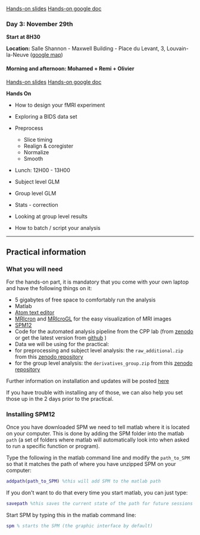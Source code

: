 [Hands-on slides](https://docs.google.com/presentation/d/1R9nks5vpHQduNcjewRaLr1KDpNLBg-8fN1-PfdhGpXM/edit?usp=sharing)
[Hands-on google doc](https://docs.google.com/document/d/1HKXR65TYYjriV29-EZRXevcEuR8WSTzOTK0cJqXsWPw/edit?usp=sharing)


### Day 3: November 29th

**Start at 8H30**

**Location:** Salle Shannon - Maxwell Building - Place du Levant, 3, Louvain-la-Neuve  ([google map](https://goo.gl/maps/UYkweqZo7QsLxbyWA))


#### Morning and afternoon: Mohamed + Remi + Olivier

[Hands-on slides](https://docs.google.com/presentation/d/1R9nks5vpHQduNcjewRaLr1KDpNLBg-8fN1-PfdhGpXM/edit?usp=sharing)
[Hands-on google doc](https://docs.google.com/document/d/1HKXR65TYYjriV29-EZRXevcEuR8WSTzOTK0cJqXsWPw/edit?usp=sharing)

**Hands On**

- How to design your fMRI experiment
- Exploring a BIDS data set
- Preprocess
  -   Slice timing
  -   Realign & coregister
  -   Normalize
  -   Smooth

-   Lunch: 12H00 - 13H00

-   Subject level GLM
-   Group level GLM
-   Stats - correction
-   Looking at group level results
-   How to batch / script your analysis


___
## Practical information


### What you will need

For the hands-on part, it is mandatory that you come with your own laptop and have the following things on it:

-   5 gigabytes of free space to comfortably run the analysis
-   Matlab
-   [Atom text editor](https://atom.io/)
-   [MRIcron](https://www.nitrc.org/projects/mricron/) and [MRIcroGL](https://www.nitrc.org/frs/?group_id=889) for the easy visualization of MRI images
-   [SPM12](https://www.fil.ion.ucl.ac.uk/spm/software/download/)
-   Code for the automated analysis pipeline from the CPP lab (from [zenodo](https://doi.org/10.5281/zenodo.3554332) or get the latest version from [github](https://github.com/cpp-lln-lab/CPP_BIDS_SPM_pipeline/releases) )
-   Data we will be using for the practical:
  -   for preprocessing and subject level analysis: the `raw_additional.zip` from this [zenodo repository](https://doi.org/10.5281/zenodo.3548325)
  -   for the group level analysis: the `derivatives_group.zip` from this [zenodo repository](https://doi.org/10.5281/zenodo.3548325)

Further information on installation and updates will be posted [here](https://github.com/cpp-lln-lab/fMRI_workshop_201911)

If you have trouble with installing any of those, we can also help you set those up in the 2 days prior to the practical.


### Installing SPM12

Once you have downloaded SPM we need to tell matlab where it is located on your computer. This is done by adding the SPM folder into the matlab `path` (a set of folders where matlab will automatically look into when asked to run a specific function or program).

Type the following in the matlab command line and modify the `path_to_SPM` so that it matches the path of where you have unzipped SPM on your computer:
```matlab
addpath(path_to_SPM) %this will add SPM to the matlab path
```

If you don't want to do that every time you start matlab, you can just type:
```matlab
savepath %this saves the current state of the path for future sessions
```

Start SPM by typing this in the matlab command line:
```matlab
spm % starts the SPM (the graphic interface by default)
```
